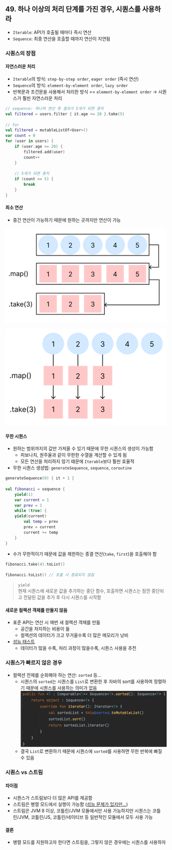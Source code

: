 ## 49. 하나 이상의 처리 단계를 가진 경우, 시퀀스를 사용하라

- `Iterable`: API가 호출될 때마다 즉시 연산
- `Sequence`: 최종 연산을 호출할 때까지 연산이 지연됨

### 시퀀스의 장점
#### 자연스러운 처리
- `Iterable`의 방식: `step-by-step order`, `eager order` (즉시 연산)
- `Sequence`의 방식: `element-by-element order`, `lazy order`
- 반복문과 조건문을 사용해서 처리한 방식 == `element-by-element order` -> 시퀀스가 훨씬 자연스러운 처리
```kotlin
// sequence: 하나씩 연산 후 결과가 5개가 되면 중지
val filtered = users.filter { it.age >= 20 }.take(5)

// for
val filtered = mutableListOf<User>()
var count = 0
for (user in users) {
    if (user.age >= 20) {
        filtered.add(user)
        count++
    }
    
    // 5개가 되면 중지
    if (count == 5) {
        break
    }
}
```

#### 최소 연산
- 중간 연산이 가능하기 때문에 원하는 곳까지만 연산이 가능

![iterable](res/iterable.png)

![sequence](res/sequence.png)

#### 무한 시퀀스
- 원하는 범위까지의 값만 가져올 수 있기 때문에 무한 시퀀스의 생성이 가능함
  - 피보나치, 원주율과 같이 무한한 수열을 계산할 수 있게 됨
  - 모든 연산을 처리하지 않기 떄문에 `Iterable`보다 훨씬 효율적
- 무한 시퀀스 생성법: `generateSequence`, `sequence`, `coroutine`
```kotlin
generateSequence(0) { it + 1 }

val fibonacci = sequence {
    yield(1)
    var current = 1
    var prev = 1
    while (true) {
    yield(current)
        val temp = prev
        prev = current
        current += temp
    }
}
```
- 수가 무한적이기 때문에 값을 제한하는 종결 연산(`take`, `first`)을 호출해야 함
```kotlin
fibonacci.take(4).toList()

fibonacci.toList() // 호출 시 종료되지 않음
```

> `yield`  
> 현재 시퀀스에 새로운 값을 추가하는 중단 함수, 호출하면 시퀀스는 잠깐 중단되고 전달된 값을 추가 후 다시 시퀀스를 시작함

#### 새로운 컬렉션 객체를 만들지 않음
- 표준 API는 연산 시 매번 새 컬렉션 객체를 만듦
  - 공간을 차지하는 비용이 듦
  - 컬렉션의 데이터가 크고 무거울수록 더 많은 메모리가 낭비
- [성능 테스트](https://sseung416-dev-note.vercel.app/kotlin-sequence#b7bff54d5597469d8b31d4fa13e62531)
  - 데이터가 많을 수록, 처리 과정이 많을수록, 시퀀스 사용을 추천

### 시퀀스가 빠르지 않은 경우
- 컬렉션 전체를 순회해야 하는 연산: `sorted` 등...
  - 시퀀스의 `sorted`는 시퀀스를 `List`로 변환한 후 자바의 sort를 사용하여 정렬하기 때문에 시퀀스를 사용하는 의미가 없음
  ![sorted](res/sorted.png)
  - 결국 `List`로 변환하기 때문에 시퀀스에 `sorted`를 사용하면 무한 반복에 빠질 수 있음

### 시퀀스 vs 스트림
#### 차이점
- 시퀀스가 스트림보다 더 많은 API를 제공함
- 스트림은 병렬 모드에서 실행이 가능함 ([성능 문제가 있지만...](https://m.blog.naver.com/tmondev/220945933678))
- 스트림은 JVM 8 이상, 코틀린/JVM 모듈에서만 사용 가능하지만 시퀀스는 코틀린/JVM, 코틀린/JS, 코틀린/네이티브 등 일반적인 모듈에서 모두 사용 가능 

#### 결론
- 병렬 모드를 지원하고자 한다면 스트림을, 그렇지 않은 경우에는 시퀀스를 사용하자

